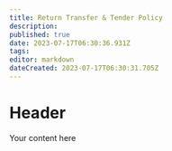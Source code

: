 ```yaml
---
title: Return Transfer & Tender Policy
description: 
published: true
date: 2023-07-17T06:30:36.931Z
tags: 
editor: markdown
dateCreated: 2023-07-17T06:30:31.705Z
---
```


# Header
Your content here